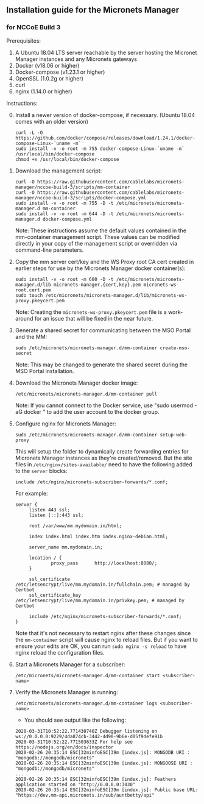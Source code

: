 ## Installation guide for the Micronets Manager

### for NCCoE Build 3

Prerequisites:

1. A Ubuntu 18.04 LTS server reachable by the server hosting the Micronet Manager instances
and any Micronets gateways
2. Docker (v18.06 or higher)
3. Docker-compose (v1.23.1 or higher)
3. OpenSSL (1.0.2g or higher)
4. curl
5. nginx (1.14.0 or higher)

Instructions:

0. Install a newer version of docker-compose, if necessary. (Ubuntu 18.04 comes with an older version)

   ```
   curl -L -O https://github.com/docker/compose/releases/download/1.24.1/docker-compose-Linux-`uname -m`
   sudo install -v -o root -m 755 docker-compose-Linux-`uname -m` /usr/local/bin/docker-compose
   chmod +x /usr/local/bin/docker-compose
   ```

1. Download the management script:

   ```
   curl -O https://raw.githubusercontent.com/cablelabs/micronets-manager/nccoe-build-3/scripts/mm-container
   curl -O https://raw.githubusercontent.com/cablelabs/micronets-manager/nccoe-build-3/scripts/docker-compose.yml
   sudo install -v -o root -m 755 -D -t /etc/micronets/micronets-manager.d mm-container
   sudo install -v -o root -m 644 -D -t /etc/micronets/micronets-manager.d docker-compose.yml
   ```

    Note: These instructions assume the default values contained in the mm-container management script.
    These values can be modified directly in your copy of the management script or overridden via command-line
    parameters.

2. Copy the mm server cert/key and the WS Proxy root CA cert created in earlier steps
   for use by the Micronets Manager docker container(s):

   ```
   sudo install -v -o root -m 600 -D -t /etc/micronets/micronets-manager.d/lib micronets-manager.{cert,key}.pem micronets-ws-root.cert.pem
   sudo touch /etc/micronets/micronets-manager.d/lib/micronets-ws-proxy.pkeycert.pem
   ```

   Note: Creating the `micronets-ws-proxy.pkeycert.pem` file is a work-around for an issue
   that will be fixed in the near future.

3. Generate a shared secret for communicating between the MSO Portal and the MM:

   ```
   sudo /etc/micronets/micronets-manager.d/mm-container create-mso-secret
   ```

    Note: This may be changed to generate the shared secret during the MSO Portal
          installation.

4. Download the Micronets Manager docker image:

   ```
   /etc/micronets/micronets-manager.d/mm-container pull
   ```

    Note: If you cannot connect to the Docker service, use "sudo usermod -aG docker <username>" to
          add the user account to the docker group.

5. Configure nginx for Micronets Manager:

   ```
   sudo /etc/micronets/micronets-manager.d/mm-container setup-web-proxy
   ```

   This will setup the folder to dynamically create forwarding entries for
   Micronets Manager instances as they're created/removed. But the site files in 
   `/etc/nginx/sites-available/` need to have the following added to the `server` 
   blocks:
   
   ```
   include /etc/nginx/micronets-subscriber-forwards/*.conf;
   ```

   For example:
   
   ```
   server {
        listen 443 ssl;
        listen [::]:443 ssl;

        root /var/www/mm.mydomain.in/html;

        index index.html index.htm index.nginx-debian.html;

        server_name mm.mydomain.in;

        location / {
                proxy_pass      http://localhost:8080/;
        }

        ssl_certificate /etc/letsencrypt/live/mm.mydomain.in/fullchain.pem; # managed by Certbot
        ssl_certificate_key /etc/letsencrypt/live/mm.mydomain.in/privkey.pem; # managed by Certbot

        include /etc/nginx/micronets-subscriber-forwards/*.conf;
   }
   ```

   Note that it's not necessary to restart nginx after these changes 
   since the `mm-container` script will cause nginx to reload files.
   But if you want to ensure your edits are OK, you can run 
   `sudo nginx -s reload` to have nginx reload the configuration files.

6. Start a Micronets Manager for a subscriber:

   ```
   /etc/micronets/micronets-manager.d/mm-container start <subscriber-name>
   ```

7. Verify the Micronets Manager is running:

   ```
   /etc/micronets/micronets-manager.d/mm-container logs <subscriber-name>
   ```

   - You should see output like the following:

    ```
    2020-03-31T10:52:22.771430740Z Debugger listening on ws://0.0.0.0:9229/4da874cb-3442-4d90-9b6e-d05f9defe91b
    2020-03-31T10:52:22.771503633Z For help see https://nodejs.org/en/docs/inspector
    2020-02-26 20:35:14 ESC[32minfoESC[39m [index.js]: MONGODB URI : "mongodb://mongodb/micronets"
    2020-02-26 20:35:14 ESC[32minfoESC[39m [index.js]: MONGOOSE URI : "mongodb://mongodb/micronets"
    ...
    2020-02-26 20:35:14 ESC[32minfoESC[39m [index.js]: Feathers application started on "http://0.0.0.0:3030"
    2020-02-26 20:35:14 ESC[32minfoESC[39m [index.js]: Public base URL: "https://dev.mm-api.micronets.in/sub/auntbetty/api"
    ```

